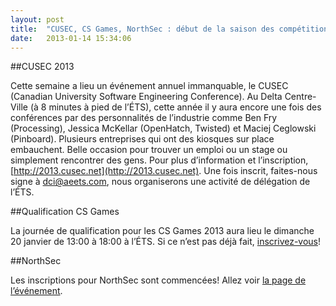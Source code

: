```yaml
---
layout: post
title:  "CUSEC, CS Games, NorthSec : début de la saison des compétitions"
date:   2013-01-14 15:34:06
---
```


##CUSEC 2013

Cette semaine a lieu un événement annuel immanquable, le CUSEC (Canadian University Software Engineering Conference). Au Delta Centre-Ville (à 8 minutes à pied de l’ÉTS), cette année il y aura encore une fois des conférences par des personnalités de l’industrie comme Ben Fry (Processing), Jessica McKellar (OpenHatch, Twisted) et Maciej Ceglowski (Pinboard). Plusieurs entreprises qui ont des kiosques sur place embauchent. Belle occasion pour trouver un emploi ou un stage ou simplement rencontrer des gens. Pour plus d’information et l’inscription, [http://2013.cusec.net](http://2013.cusec.net). Une fois inscrit, faites-nous signe à [dci@aeets.com](mailto:dci@aeets.com), nous organiserons une activité de délégation de l’ÉTS.

##Qualification CS Games

La journée de qualification pour les CS Games 2013 aura lieu le dimanche 20 janvier de 13:00 à 18:00 à l’ÉTS. Si ce n’est pas déjà fait, [inscrivez-vous](https://dciets.com/evenements/cs-games-2013)!

##NorthSec

Les inscriptions pour NorthSec sont commencées! Allez voir [la page de l’événement](https://dciets.com/evenements/cs-games-2013).